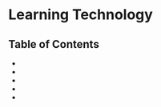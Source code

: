# Learning Technology

## Table of Contents
* [](Add-to-Canvas-Shell-Request.md)
* [](Stratus-LM.md)
* [](GIS-Courses.md)
* [](Extended-Section-Access-Request.md)
* [](Registrar-Syllabi.md)